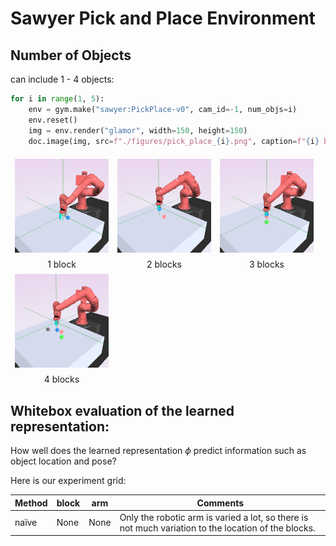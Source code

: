 
# Sawyer Pick and Place Environment


## Number of Objects
can include 1 - 4 objects:
``` python
for i in range(1, 5):
    env = gym.make("sawyer:PickPlace-v0", cam_id=-1, num_objs=i)
    env.reset()
    img = env.render("glamor", width=150, height=150)
    doc.image(img, src=f"./figures/pick_place_{i}.png", caption=f"{i} block{'s' if i > 1 else ''}")
```
<div style="flex-wrap:wrap; display:flex; flex-direction:row; item-align:center;"><div><img style="margin:0.5em;" src="./figures/pick_place_1.png" /><div style="text-align: center">1 block</div></div><div><img style="margin:0.5em;" src="./figures/pick_place_2.png" /><div style="text-align: center">2 blocks</div></div><div><img style="margin:0.5em;" src="./figures/pick_place_3.png" /><div style="text-align: center">3 blocks</div></div><div><img style="margin:0.5em;" src="./figures/pick_place_4.png" /><div style="text-align: center">4 blocks</div></div></div>

## Whitebox evaluation of the learned representation:

How well does the learned representation $\phi$ 
predict information such as object location and pose?

Here is our experiment grid:

| Method   |              block   |   arm   |     Comments                                                                                            |
|----------|----------------------|---------|---------------------------------------------------------------------------------------------------------|
| naïve    | None                 | None    | Only the robotic arm is varied a lot&#44; so there is not much variation to the location of the blocks. |